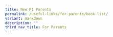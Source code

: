 ```yaml
---
title: New P1 Parents
permalink: /useful-links/for-parents/book-list/
variant: markdown
description: ""
third_nav_title: For Parents
---
```


